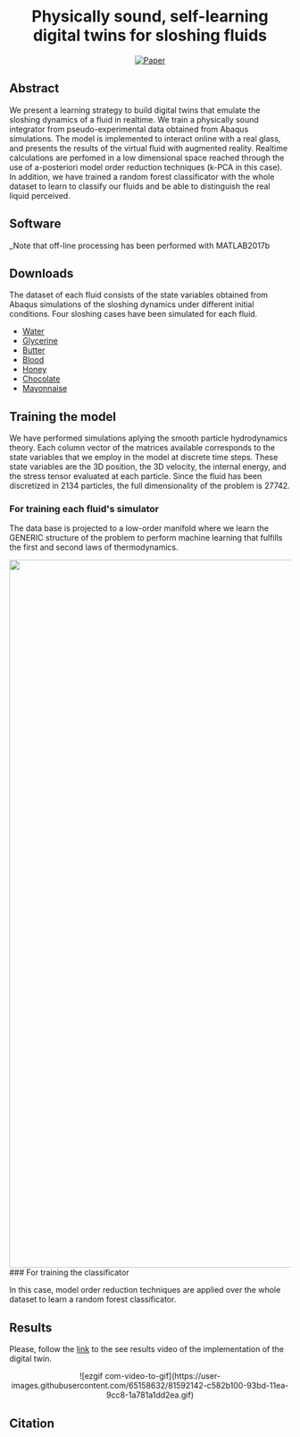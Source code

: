 <div align="center">  
  
# Physically sound, self-learning digital twins for sloshing fluids
[![Paper](https://img.shields.io/badge/Paper-PDF-red)]()


</div>

## Abstract   

We present a learning strategy to build digital twins that emulate the sloshing dynamics of a fluid in realtime. We train a physically sound integrator from pseudo-experimental data obtained from Abaqus simulations. The model is implemented to interact online with a real glass, and presents the results of the virtual fluid with augmented reality. Realtime calculations are perfomed in a low dimensional space reached through the use of a-posteriori model order reduction techniques (k-PCA in this case). In addition, we have trained a random forest classificator with the whole dataset to learn to classify our fluids and be able to distinguish the real liquid perceived. 


## Software  
_Note that off-line processing has been performed with MATLAB2017b

## Downloads
The dataset of each fluid consists of the state variables obtained from Abaqus simulations of the sloshing dynamics under different initial conditions. Four sloshing cases have been simulated for each fluid. 


- [Water](https://drive.google.com/file/d/16VxiqHZsu-Onss1g3itF0lVUy53-5mxF/view?usp=sharing)
- [Glycerine](https://drive.google.com/file/d/1UrRnkg5RcEogywZ0CgXibueb7dbP6oI5/view?usp=sharing)
- [Butter](https://drive.google.com/file/d/1-RUsZhv3NkhGE2Akui-jc2ft8MWtWz79/view?usp=sharing)
- [Blood](https://drive.google.com/file/d/1RxAaNmIPaKmEEVIXbtJU0VELjVsbf5ph/view?usp=sharing)
- [Honey](https://drive.google.com/file/d/1la4zFFemThU_f2cC4C4cSuhTCi2fSilN/view?usp=sharing)
- [Chocolate](https://drive.google.com/file/d/1o0tyFcG2meyTmgRUThGB85Njnzdk-7_w/view?usp=sharing)
- [Mayonnaise](https://drive.google.com/file/d/1hkeRwkoFSikpHhDFPxLprasyRtYyAo8Y/view?usp=sharing)



## Training the model

We have performed simulations aplying the smooth particle hydrodynamics theory. Each column vector of the matrices available corresponds to the state variables that we employ in the model at discrete time steps. These state variables are the 3D position, the 3D velocity, the internal energy, and the stress tensor evaluated at each particle. Since the fluid has been discretized in 2134 particles, the full dimensionality of the problem is 27742.


### For training each fluid's simulator

The data base is projected to a low-order manifold where we learn the GENERIC structure of the problem to perform machine learning that fulfills the first and second laws of thermodynamics.

<div align="center">  
<img width="1265" alt="video_water" src="https://user-images.githubusercontent.com/65158632/81586504-e515db80-93b5-11ea-8d11-93c700ab0f5f.png">
  
</div>
### For training the classificator

In this case, model order reduction techniques are applied over the whole dataset to learn a random forest classificator. 


## Results 

Please, follow the [link](https://www.youtube.com/watch?v=d1JyhPNkLkU) to the  see results video of the implementation of the digital twin.

<div align="center">  
![ezgif com-video-to-gif](https://user-images.githubusercontent.com/65158632/81592142-c582b100-93bd-11ea-9cc8-1a781a1dd2ea.gif)

</div>

## Citation   


